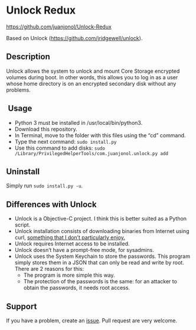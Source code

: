# Unlock Redux

https://github.com/juanjonol/Unlock-Redux

Based on Unlock (https://github.com/jridgewell/unlock).

## Description

Unlock allows the system to unlock and mount Core Storage encrypted volumes during boot. In other words, this allows you to log in as a user whose home directory is on an encrypted secondary disk without any problems.

##  Usage

- Python 3 must be installed in /usr/local/bin/python3.
- Download this repository.
- In Terminal, move to the folder with this files using the “cd” command.
- Type the next command:
	`sudo install.py`
- Use this command to add disks:
	`sudo /Library/PrivilegedHelperTools/com.juanjonol.unlock.py add`

## Uninstall

Simply run `sudo install.py -u`.

## Differences with Unlock

- Unlock is a Objective-C project. I think this is better suited as a Python script.
- Unlock installation consists of downloading binaries from Internet using curl, [something that I don’t particularly enjoy.][1]
- Unlock requires Internet access to be installed.
- Unlock doesn’t have a prompt-free mode, for sysadmins.
- Unlock uses the System Keychain to store the passwords. This program simply stores them in a JSON that can only be read and write by root. There are 2 reasons for this:
	- The program is more simple this way.
	- The protection of the passwords is the same: for an attacker to obtain the passwords, it needs root access.

## Support

If you have a problem, create an [issue][2]. Pull request are very welcome.

[1]:	http://curlpipesh.tumblr.com
[2]:	https://github.com/juanjonol/Unlock-Redux/issues
